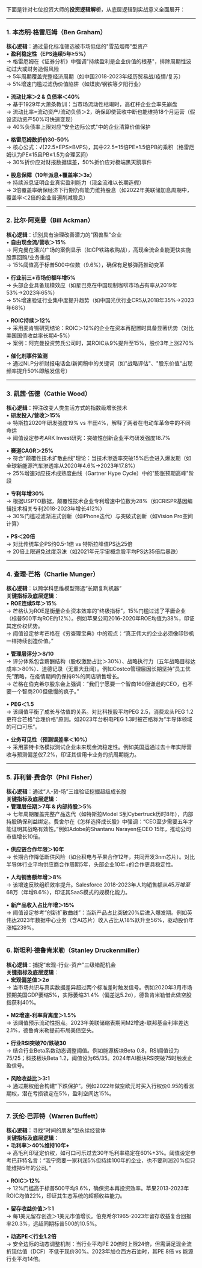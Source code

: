 下面是针对七位投资大师的**投资逻辑解析**，从底层逻辑到实战意义全面展开：

---

### 1. 本杰明·格雷厄姆（Ben Graham）
**核心逻辑**：通过量化标准筛选被市场低估的"雪茄烟蒂"型资产  
• **盈利稳定性（EPS连续5年≥5%）**  
  → 格雷厄姆在《证券分析》中强调"持续盈利是企业价值的根基"，排除周期性波动过大或财务造假风险  
  → 5年周期覆盖完整经济周期（如中国2018-2023年经历贸易战/疫情/复苏）  
  → 5%增速门槛过滤伪价值陷阱（如煤炭/钢铁等夕阳行业）  

• **流动比率＞2 & 负债率＜40%**  
  → 基于1929年大萧条教训：当市场流动性枯竭时，高杠杆企业会率先崩盘  
  → 流动比率=流动资产/流动负债＞2，确保即使营收中断也能维持18个月运营（假设流动资产50%可快速变现）  
  → 40%负债率上限对应"安全边际公式"中的企业清算价值保护  

• **格雷厄姆数折价30-50%**  
  → 核心公式：√(22.5×EPS×BVPS)，其中22.5=15倍PE×1.5倍PB的乘积（格雷厄姆认为PE≤15且PB≤1.5为合理区间）  
  → 30%折价应对财报数据误差，50%折价应对极端黑天鹅事件  

• **股息保障（10年派息+覆盖率＞3x）**  
  → 持续派息证明企业真实盈利能力（现金流难以长期造假）  
  → 3倍覆盖率确保经济下行期仍有能力维持股息（如2022年美联储加息周期中，覆盖率＜2倍的企业普遍削减股息）  

---

### 2. 比尔·阿克曼（Bill Ackman）
**核心逻辑**：识别具有治理改善潜力的"困兽型"企业  
• **自由现金流/营收＞15%**  
  → 阿克曼在潘兴广场的案例显示（如CP铁路收购战），高现金流企业能更快实施股票回购/业务重组  
  → 15%阈值高于标普500中位数（9.6%），确保有足够弹药推动变革  

• **行业前三+市场份额年增5%**  
  → 头部企业具备规模效应（如星巴克在中国现制咖啡市场占有率从2019年53%→2023年65%）  
  → 5%增速验证行业集中度提升趋势（如中国光伏行业CR5从2018年35%→2023年68%）  

• **ROIC持续＞12%**  
  → 采用麦肯锡研究结论：ROIC＞12%的企业在资本再配置时具备显著优势（对比美国国债收益率长期4-5%）  
  → 案例：阿克曼投资劳氏公司时，其ROIC从9%提升至15%，股价3年上涨270%  

• **催化剂事件监测**  
  → 通过NLP分析财报电话会/新闻稿中的关键词（如"战略评估"、"股东价值"出现频率提升50%即触发信号）  

---

### 3. 凯茜·伍德（Cathie Wood）
**核心逻辑**：押注改变人类生活方式的指数级增长技术  
• **研发投入/营收＞15%**  
  → 特斯拉2020年研发强度19% vs 丰田4%，解释了两者在电动车革命中的不同命运  
  → 阈值设定参考ARK Invest研究：突破性创新企业平均研发强度18.7%  

• **赛道CAGR＞25%**  
  → 符合"颠覆性技术扩散曲线"理论：当技术渗透率突破15%后会进入爆发期（如全球新能源汽车渗透率从2020年4.6%→2023年17.8%）  
  → 25%增速对应技术成熟度曲线（Gartner Hype Cycle）中的"膨胀预期高峰"阶段  

• **专利年增30%**  
  → 根据USPTO数据，颠覆性技术企业专利增速中位数为28%（如CRISPR基因编辑技术相关专利2018-2023年增长412%）  
  → 30%门槛过滤渐进式创新（如iPhone迭代）与突破式创新（如Vision Pro空间计算）  

• **PS＜20倍**  
  → 对比传统车企PS约0.5-1倍 vs 特斯拉峰值PS达25倍  
  → 20倍上限避免过度泡沫（如2021年元宇宙概念股平均PS达35倍后暴跌）  

---


### 4. 查理·芒格（Charlie Munger）  
**核心逻辑**：以跨学科思维模型筛选“长期复利机器”  
**关键指标及底层逻辑**：  
• **ROE连续5年＞15%**  
  → 芒格认为ROE是衡量企业资本效率的“终极指标”，15%门槛过滤了平庸企业（标普500平均ROE约12%）。例如苹果公司2016-2020年ROE均值为38%，印证其定价权优势。  
  → 阈值设定参考芒格在《穷查理宝典》中的观点：“真正伟大的企业必须像印钞机一样持续创造价值。”  

• **管理层评分＞8/10**  
  → 评分体系包含薪酬结构（股权激励占比＞30%）、战略执行力（五年战略目标达成率＞80%）、道德记录（无重大丑闻）。例如Costco管理层因长期坚持“员工优先”策略，在疫情期间仍保持8%的同店销售增长。  
  → 芒格在伯克希尔股东会上强调：“我们宁愿要一个智商160但谦逊的CEO，也不要一个智商200但傲慢的疯子。”  

• **PEG＜1.5**  
  → 该阈值平衡了成长与估值的关系。对比科技股平均PEG 2.5，消费龙头PEG 1.2更符合芒格“合理价格”原则。如2023年台积电PEG 1.3时被芒格称为“半导体领域的可口可乐”。  

• **业务可见性（预测误差率＜10%）**  
  → 采用蒙特卡洛模拟测试企业未来现金流稳定性。例如美国运通过去十年实际营收与预测偏差仅7.2%，印证其信用卡业务的抗周期能力。  

---

### 5. 菲利普·费舍尔（Phil Fisher）  
**核心逻辑**：通过“人-货-场”三维验证挖掘超级成长股  
**关键指标及底层逻辑**：  
• **管理层任期＞7年 & 内部持股＞5%**  
  → 七年周期覆盖完整产品迭代（如特斯拉Model S到Cybertruck历时8年），内部持股确保利益绑定。费舍尔在《怎样选择成长股》中强调：“CEO至少需要五年才能证明其战略有效性。”例如Adobe的Shantanu Narayen任CEO 15年，推动公司市值增长10倍。  

• **供应链合作年限＞10年**  
  → 长期合作降低断供风险（如台积电与苹果合作12年，共同开发3nm芯片）。对比半导体行业平均供应商合作周期5年，头部企业10年+的合作更具稳定性。  

• **人均销售额年增＞8%**  
  → 该增速反映组织效率提升。Salesforce 2018-2023年人均销售额从$45万增至$68万（年增8.6%），印证其SaaS模式的规模化能力。  

• **新产品收入占比年增＞15%**  
  → 阈值设定参考“创新扩散曲线”：当新产品占比突破20%后进入爆发期。例如英伟达2023年数据中心业务（含AI芯片）收入占比从18%跃升至56%，驱动股价年涨幅239%。  

---

### 6. 斯坦利·德鲁肯米勒（Stanley Druckenmiller）  
**核心逻辑**：捕捉“宏观-行业-资产”三级错配机会  
**关键指标及底层逻辑**：  
• **宏观偏差值＞2σ**  
  → 当市场共识与真实数据差异超过两个标准差时触发信号。例如2020年3月市场预期美国GDP萎缩5%，实际萎缩31.4%（偏差达5.2σ），德鲁肯米勒借此做空股指获利40%。  

• **M2增速-利率背离度＞1.5%**  
  → 该阈值预示流动性拐点。2023年美联储缩表期间M2增速-联邦基金利率差达2.1%，德鲁肯米勒提前布局美债空头。  

• **行业RSI突破70/跌破30**  
  → 结合行业Beta系数动态调整阈值。例如能源板块Beta 0.8，RSI阈值设为75/25；科技板块Beta 1.2，阈值设为65/35。2024年AI板块RSI突破75时触发止盈信号。  

• **风险收益比＞3:1**  
  → 通过期权组合构建“下跌保护”。例如2022年做空欧元时买入行权价0.95的看涨期权，潜在亏损锁定在5%，盈利空间达15%。  

---

### 7. 沃伦·巴菲特（Warren Buffett）  
**核心逻辑**：寻找“时间的朋友”型永续经营体  
**关键指标及底层逻辑**：  
• **毛利率＞40%维持10年+**  
  → 高毛利印证定价权，如可口可乐过去30年毛利率稳定在60%±3%。阈值设定参考巴菲特名言：“我宁愿要一家利润5%但持续100年的企业，也不要利润20%但只能维持5年的公司。”  

• **ROIC＞12%**  
  → 12%门槛高于标普500平均9.6%，确保资本再投资效率。苹果2013-2023年ROIC均值22%，印证其生态系统的超额收益能力。  

• **留存收益价值＞1:1**  
  → 每1美元留存创造＞1美元市值增长。伯克希尔1965-2023年留存收益复合回报率20.3%，远超同期标普500的10.5%。  

• **动态PE＜行业1.2倍**  
  → 安全边际的动态调整机制：当行业平均PE 20倍时上限24倍，但需满足现金流折现估值（DCF）不低于现价30%。2023年加仓西方石油时，其PE 8倍 vs 能源行业平均14倍。   
